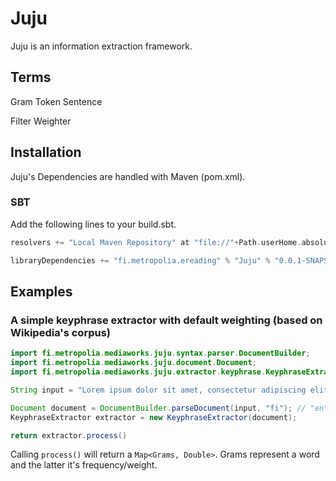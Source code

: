 # Juju

Juju is an information extraction framework.

## Terms

Gram
Token
Sentence

Filter
Weighter

## Installation

Juju's Dependencies are handled with Maven (pom.xml).

### SBT

Add the following lines to your build.sbt.

```scala
resolvers += "Local Maven Repository" at "file://"+Path.userHome.absolutePath+"/.m2/repository"

libraryDependencies += "fi.metropolia.ereading" % "Juju" % "0.0.1-SNAPSHOT"
```

## Examples

### A simple keyphrase extractor with default weighting (based on Wikipedia's corpus)

```java
import fi.metropolia.mediaworks.juju.syntax.parser.DocumentBuilder;
import fi.metropolia.mediaworks.juju.document.Document;
import fi.metropolia.mediaworks.juju.extractor.keyphrase.KeyphraseExtractor;

String input = "Lorem ipsum dolor sit amet, consectetur adipiscing elit. Nunc vitae dui lacus.";

Document document = DocumentBuilder.parseDocument(input, "fi"); // "en" is also available
KeyphraseExtractor extractor = new KeyphraseExtractor(document);

return extractor.process()
```

Calling ```process()``` will return a ```Map<Grams, Double>```. Grams represent a word and the latter it's frequency/weight.
